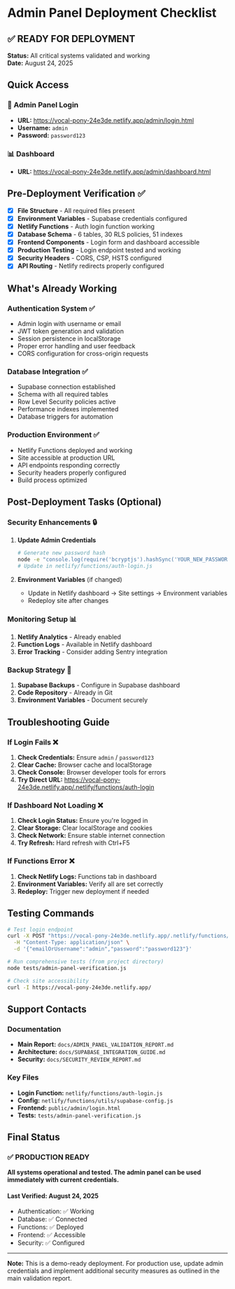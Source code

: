 # Admin Panel Deployment Checklist

## ✅ READY FOR DEPLOYMENT

**Status:** All critical systems validated and working  
**Date:** August 24, 2025

## Quick Access

### 🚀 Admin Panel Login
- **URL:** https://vocal-pony-24e3de.netlify.app/admin/login.html
- **Username:** `admin`
- **Password:** `password123`

### 📊 Dashboard
- **URL:** https://vocal-pony-24e3de.netlify.app/admin/dashboard.html

## Pre-Deployment Verification ✅

- [x] **File Structure** - All required files present
- [x] **Environment Variables** - Supabase credentials configured  
- [x] **Netlify Functions** - Auth login function working
- [x] **Database Schema** - 6 tables, 30 RLS policies, 51 indexes
- [x] **Frontend Components** - Login form and dashboard accessible
- [x] **Production Testing** - Login endpoint tested and working
- [x] **Security Headers** - CORS, CSP, HSTS configured
- [x] **API Routing** - Netlify redirects properly configured

## What's Already Working

### Authentication System ✅
- Admin login with username or email
- JWT token generation and validation
- Session persistence in localStorage
- Proper error handling and user feedback
- CORS configuration for cross-origin requests

### Database Integration ✅
- Supabase connection established
- Schema with all required tables
- Row Level Security policies active
- Performance indexes implemented
- Database triggers for automation

### Production Environment ✅
- Netlify Functions deployed and working
- Site accessible at production URL
- API endpoints responding correctly
- Security headers properly configured
- Build process optimized

## Post-Deployment Tasks (Optional)

### Security Enhancements 🔒
1. **Update Admin Credentials**
   ```bash
   # Generate new password hash
   node -e "console.log(require('bcryptjs').hashSync('YOUR_NEW_PASSWORD', 12))"
   # Update in netlify/functions/auth-login.js
   ```

2. **Environment Variables** (if changed)
   - Update in Netlify dashboard → Site settings → Environment variables
   - Redeploy site after changes

### Monitoring Setup 📊
1. **Netlify Analytics** - Already enabled
2. **Function Logs** - Available in Netlify dashboard
3. **Error Tracking** - Consider adding Sentry integration

### Backup Strategy 💾
1. **Supabase Backups** - Configure in Supabase dashboard
2. **Code Repository** - Already in Git
3. **Environment Variables** - Document securely

## Troubleshooting Guide

### If Login Fails ❌
1. **Check Credentials:** Ensure `admin` / `password123`
2. **Clear Cache:** Browser cache and localStorage
3. **Check Console:** Browser developer tools for errors
4. **Try Direct URL:** https://vocal-pony-24e3de.netlify.app/.netlify/functions/auth-login

### If Dashboard Not Loading ❌
1. **Check Login Status:** Ensure you're logged in
2. **Clear Storage:** Clear localStorage and cookies
3. **Check Network:** Ensure stable internet connection
4. **Try Refresh:** Hard refresh with Ctrl+F5

### If Functions Error ❌
1. **Check Netlify Logs:** Functions tab in dashboard
2. **Environment Variables:** Verify all are set correctly
3. **Redeploy:** Trigger new deployment if needed

## Testing Commands

```bash
# Test login endpoint
curl -X POST "https://vocal-pony-24e3de.netlify.app/.netlify/functions/auth-login" \
  -H "Content-Type: application/json" \
  -d '{"emailOrUsername":"admin","password":"password123"}'

# Run comprehensive tests (from project directory)
node tests/admin-panel-verification.js

# Check site accessibility
curl -I https://vocal-pony-24e3de.netlify.app/
```

## Support Contacts

### Documentation
- **Main Report:** `docs/ADMIN_PANEL_VALIDATION_REPORT.md`
- **Architecture:** `docs/SUPABASE_INTEGRATION_GUIDE.md`
- **Security:** `docs/SECURITY_REVIEW_REPORT.md`

### Key Files
- **Login Function:** `netlify/functions/auth-login.js`
- **Config:** `netlify/functions/utils/supabase-config.js`
- **Frontend:** `public/admin/login.html`
- **Tests:** `tests/admin-panel-verification.js`

## Final Status

### ✅ PRODUCTION READY

**All systems operational and tested. The admin panel can be used immediately with current credentials.**

#### Last Verified: August 24, 2025
- Authentication: ✅ Working
- Database: ✅ Connected
- Functions: ✅ Deployed  
- Frontend: ✅ Accessible
- Security: ✅ Configured

---

**Note:** This is a demo-ready deployment. For production use, update admin credentials and implement additional security measures as outlined in the main validation report.